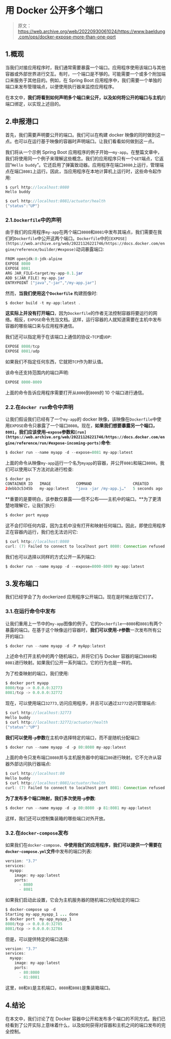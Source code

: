 # 用 Docker 公开多个端口

> 原文：<https://web.archive.org/web/20220930061024/https://www.baeldung.com/ops/docker-expose-more-than-one-port>

## 1.概观

当我们对接应用程序时，我们通常需要暴露一个端口。应用程序使用该端口与其他容器或外部世界进行交互。有时，一个端口是不够的。可能需要一个或多个附加端口来服务于其他目的。例如，在 Spring Boot 应用程序中，我们需要一个单独的端口来发布管理端点，以便使用执行器来监控应用程序。

在本文中，**我们将看到如何声明多个端口来公开，以及如何将公开的端口与主机**的端口绑定，以实现上述目的。

## 2.申报港口

首先，我们需要声明要公开的端口。我们可以在构建 docker 映像的同时做到这一点。也可以在运行基于映像的容器时声明端口。让我们看看如何做到这一点。

我们将从一个示例 Spring Boot 应用程序的例子开始—`my-app`。在整篇文章中，我们将使用同一个例子来理解这些概念。我们的应用程序只有一个`GET`端点，它返回“`Hello buddy`”。它还启用了弹簧致动器。应用程序在端口`8080`上运行，管理端点在端口`8081`上运行。因此，当应用程序在本地计算机上运行时，这些命令起作用:

```java
$ curl http://localhost:8080
Hello buddy

$ curl http://localhost:8081/actuator/health
{"status":"UP"}
```

### 2.1.`Dockerfile`中的声明

由于我们的应用程序`my-app`在两个端口`8080`和`8081`中发布其端点，我们需要在我们的`Dockerfile`中公开这两个端口。`Dockerfile`中的`[EXPOSE](https://web.archive.org/web/20221126221746/https://docs.docker.com/engine/reference/builder/#expose)`动词暴露端口:

```java
FROM openjdk:8-jdk-alpine
EXPOSE 8080
EXPOSE 8081
ARG JAR_FILE=target/my-app-0.1.jar
ADD ${JAR_FILE} my-app.jar
ENTRYPOINT ["java","-jar","/my-app.jar"]
```

然而，**当我们使用这个`Dockerfile`** 构建图像时:

```java
$ docker build -t my-app:latest .
```

**这实际上并没有打开端口**，因为`Dockerfile`的作者无法控制容器将要运行的网络。相反，`EXPOSE`命令充当文档。这样，运行容器的人就知道需要在主机中发布容器的哪些端口来与应用程序通信。

我们还可以指定用于在该端口上通信的协议–`TCP`或`UDP`:

```java
EXPOSE 8080/tcp
EXPOSE 8081/udp
```

如果我们不指定任何东西，它就把`TCP`作为默认值。

该命令还支持范围内的端口声明:

```java
EXPOSE 8000-8009
```

上面的命令告诉应用程序需要打开从`8000`到`8009`的 10 个端口进行通信。

### 2.2.在`docker run`命令中声明

让我们假设我们已经有了一个`my-app`的 docker 映像，该映像在`Dockerfile`中使用`EXPOSE`命令只暴露了一个端口`8080`。现在，**如果我们想要暴露另一个端口，`8081`，我们应该使用`–expose`参数和`[run](https://web.archive.org/web/20221126221746/https://docs.docker.com/engine/reference/run/#expose-incoming-ports)`命令**:

```java
$ docker run --name myapp -d --expose=8081 my-app:latest
```

上面的命令从映像`my-app`运行一个名为`myapp`的容器，并公开`8081`和端口`8080`。我们可以使用以下方法对此进行检查:

```java
$ docker ps
CONTAINER ID   IMAGE           COMMAND                  CREATED             STATUS              PORTS              NAMES
2debb3c5345b   my-app:latest   "java -jar /my-app.j…"   5 seconds ago       Up 3 seconds        8080-8081/tcp      myapp
```

**重要的是要明白，该参数仅暴露——但不公布——主机中的端口。**为了更清楚地理解它，让我们执行:

```java
$ docker port myapp
```

这不会打印任何内容，因为主机中没有打开和映射任何端口。因此，即使应用程序正在容器内运行，我们也无法访问它:

```java
$ curl http://localhost:8080
curl: (7) Failed to connect to localhost port 8080: Connection refused
```

我们也可以选择以同样的方式公开一系列端口:

```java
$ docker run --name myapp -d --expose=8000-8009 my-app:latest
```

## 3.发布端口

我们已经学会了为 dockerized 应用程序公开端口。现在是时候出版它们了。

### 3.1.在运行命令中发布

让我们重用上一节中的`my-app`图像的例子。它的`Dockerfile`—`8080`和`8081`有两个暴露的端口。在基于这个映像运行容器时，**我们可以使用`-P`参数**一次发布所有公开的端口:

```java
$ docker run --name myapp -d -P myApp:latest
```

上述命令打开主机中的两个随机端口，并将它们与 Docker 容器的端口`8080`和`8081`进行映射。如果我们公开一系列端口，它的行为也是一样的。

为了检查映射的端口，我们使用:

```java
$ docker port myapp
8080/tcp -> 0.0.0.0:32773
8081/tcp -> 0.0.0.0:32772
```

现在，可以使用端口`32773,`访问应用程序，并且可以通过`32772`访问管理端点:

```java
$ curl http://localhost:32773
Hello buddy
$ curl http://localhost:32772/actuator/health
{"status":"UP"}
```

**我们可以使用`-p`参数**在主机中选择特定的端口，而不是随机分配端口:

```java
$ docker run --name myapp -d -p 80:8080 my-app:latest
```

上面的命令只发布端口`8080`并与主机服务器中的端口`80`进行映射。它不允许从容器外部访问执行器端点:

```java
$ curl http://localhost:80
Hello buddy
$ curl http://localhost:8081/actuator/health
curl: (7) Failed to connect to localhost port 8081: Connection refused
```

**为了发布多个端口映射，我们多次使用`-p`参数**:

```java
$ docker run --name myapp -d -p 80:8080 -p 81:8081 my-app:latest
```

这样，我们还可以控制集装箱的哪些端口对外开放。

### 3.2.在`docker-compose`发布

如果我们在`docker-compose`、**中使用我们的应用程序，我们可以提供一个需要在`docker-compose.yml`文件**中发布的端口列表:

```java
version: "3.7"
services:
  myapp:
    image: my-app:latest
    ports:
      - 8080
      - 8081
```

如果我们启动此设置，它会为主机服务器的随机端口分配给定的端口:

```java
$ docker-compose up -d
Starting my-app_myapp_1 ... done
$ docker port  my-app_myapp_1
8080/tcp -> 0.0.0.0:32785
8081/tcp -> 0.0.0.0:32784
```

但是，可以提供特定的端口选择:

```java
version: "3.7"
services:
  myapp:
    image: my-app:latest
    ports:
      - 80:8080
      - 81:8081
```

这里，`80`和`81`是主机端口，`8080`和`8081`是集装箱端口。

## 4.结论

在本文中，我们讨论了在 Docker 容器中公开和发布多个端口的不同方式。我们已经看到了公开实际上意味着什么，以及如何获得对容器和主机之间的端口发布的完全控制。